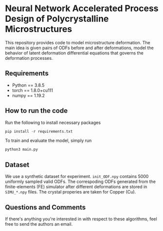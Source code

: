 # Neural Network Accelerated Process Design of Polycrystalline Microstructures

This repository provides code to model microstructure deformation. The main idea is given pairs of ODFs before and after deformations, model the behavior of latent deformation differential equations that governs the deformation processes.

## Requirements
- Python == 3.8.5
- torch == 1.8.0+cu111
- numpy == 1.19.2

## How to run the code
Run the following to install necessary packages
```python
pip install -r requirements.txt
```
To train and evaluate the model, simply run
```python
python3 main.py
```

## Dataset
We use a synthetic dataset for experiment. `init_ODF.npy` contains 5000 uniformly sampled valid ODFs. The correspoding ODFs generated from the finite-elements (FE) simulator after different deformations are stored in `SIMU_*.npy` files. The crystal properies are taken for Copper (Cu).

## Questions and Comments
If there's anything you're interested in with respect to these algorithms, feel free to send the authors an email.